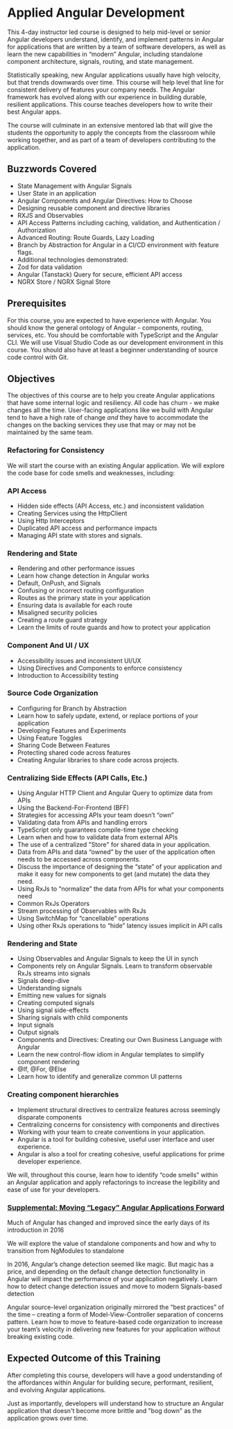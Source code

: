 
# Applied Angular Development 

This 4-day instructor led course is designed to help mid-level or senior Angular developers understand, identify, and implement patterns in Angular for applications that are written by a team of software developers, as well as learn the new capabilities in “modern” Angular, including standalone component architecture, signals, routing, and state management. 

Statistically speaking, new Angular applications usually have high velocity, but that trends downwards over time. This course will help level that line for consistent delivery of features your company needs. The Angular framework has evolved along with our experience in building durable, resilient applications. This course teaches developers how to write their best Angular apps. 

The course will culminate in an extensive mentored lab that will give the students the opportunity to apply the concepts from the classroom while working together, and as part of a team of developers contributing to the application. 

## Buzzwords Covered 

- State Management with Angular Signals 
- User State in an application 
- Angular Components and Angular Directives: How to Choose 
- Designing reusable component and directive libraries 
- RXJS and Observables 
- API Access Patterns including caching, validation, and Authentication / Authorization 
- Advanced Routing: Route Guards, Lazy Loading 
- Branch by Abstraction for Angular in a CI/CD environment with feature flags. 
- Additional technologies demonstrated: 
- Zod for data validation 
- Angular (Tanstack) Query for secure, efficient API access 
- NGRX Store / NGRX Signal Store 

## Prerequisites 

For this course, you are expected to have experience with Angular. You should know the general ontology of Angular - components, routing, services, etc. 
You should be comfortable with TypeScript and the Angular CLI. 
We will use Visual Studio Code as our development environment in this course. 
You should also have at least a beginner understanding of source code control with Git. 

## Objectives 

The objectives of this course are to help you create Angular applications that have some internal logic and resiliency. All code has churn - we make changes all the time. User-facing applications like we build with Angular tend to have a high rate of change _and_ they have to accommodate the changes on the backing services they use that may or may not be maintained by the same team. 

### Refactoring for Consistency 

We will start the course with an existing Angular application. We will explore the code base for code smells and weaknesses, including: 

### API Access 

- Hidden side effects (API Access, etc.) and inconsistent validation 
- Creating Services using the HttpClient 
- Using Http Interceptors 
- Duplicated API access and performance impacts 
- Managing API state with stores and signals. 

### Rendering and State 

- Rendering and other performance issues 
- Learn how change detection in Angular works 
- Default, OnPush, and Signals 
- Confusing or incorrect routing configuration 
- Routes as the primary state in your application 
- Ensuring data is available for each route 
- Misaligned security policies 
- Creating a route guard strategy  
- Learn the limits of route guards and how to protect your application 

### Component And UI / UX 

- Accessibility issues and inconsistent UI/UX 
- Using Directives and Components to enforce consistency 
- Introduction to Accessibility testing 

### Source Code Organization 

- Configuring for Branch by Abstraction 
- Learn how to safely update, extend, or replace portions of your application 
- Developing Features and Experiments 
- Using Feature Toggles 
- Sharing Code Between Features 
- Protecting shared code across features 
- Creating Angular libraries to share code across projects. 

### Centralizing Side Effects (API Calls, Etc.) 

- Using Angular HTTP Client and Angular Query to optimize data from APIs 
- Using the Backend-For-Frontend (BFF) 
- Strategies for accessing APIs your team doesn’t “own” 
- Validating data from APIs and handling errors 
- TypeScript only guarantees compile-time type checking 
- Learn when and how to validate data from external APIs 
- The use of a centralized "Store" for shared data in your application. 
- Data from APIs and data “owned” by the user of the application often needs to be accessed across components.  
- Discuss the importance of designing the “state” of your application and make it easy for new components to get (and mutate) the data they need. 
- Using RxJs to “normalize” the data from APIs for what your components need 
- Common RxJs Operators 
- Stream processing of Observables with RxJs 
- Using SwitchMap for “cancellable” operations 
- Using other RxJs operations to “hide” latency issues implicit in API calls 

### Rendering and State 

- Using Observables and Angular Signals to keep the UI in synch 
- Components rely on Angular Signals. Learn to transform observable RxJs streams into signals 
- Signals deep-dive 
- Understanding signals 
- Emitting new values for signals 
- Creating computed signals 
- Using signal side-effects 
- Sharing signals with child components 
- Input signals 
- Output signals 
- Components and Directives: Creating our Own Business Language with Angular 
- Learn the new control-flow idiom in Angular templates to simplify component rendering 
- @If, @For, @Else 
- Learn how to identify and generalize common UI patterns 

### Creating component hierarchies 

- Implement structural directives to centralize features across seemingly disparate components 
- Centralizing concerns for consistency with components and directives 
- Working with your team to create conventions in your application. 
- Angular is a tool for building cohesive, useful user interface and user experience. 
- Angular is also a tool for creating cohesive, useful  applications for prime developer experience. 

We will, throughout this course, learn how to identify “code smells” within an Angular application and apply refactorings to increase the legibility and ease of use for your developers. 

### [Supplemental: Moving “Legacy” Angular Applications Forward](./legacy/)

Much of Angular has changed and improved since the early days of its introduction in 2016 

We will explore the value of standalone components and how and why to transition from NgModules to standalone 

In 2016, Angular’s change detection seemed like magic. But magic has a price, and depending on the default change detection functionality in Angular will impact the performance of your application negatively. Learn how to detect change detection issues and move to modern Signals-based detection 

Angular source-level organization originally mirrored the “best practices” of the time – creating a form of Model-View-Controller separation of concerns pattern. Learn how to move to feature-based code organization to increase your team’s velocity in delivering new features for your application without breaking existing code. 

## Expected Outcome of this Training 

After completing this course, developers will have a good understanding of the affordances within Angular for building secure, performant, resilient, and evolving Angular applications. 

Just as importantly, developers will understand how to structure an Angular application that doesn't become more brittle and "bog down" as the application grows over time. 


 

 
